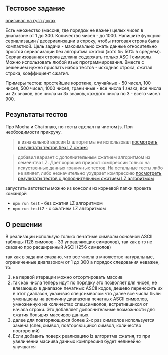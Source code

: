 ## Тестовое задание

[оригинал на гугл доках](https://chatik.headhunter.ge/chat/4149320647) 

Есть множество (массив, где порядок не важен) целых чисел в диапазоне от 1 до 300. 
Количество чисел - до 1000. Напишите функцию сериализации / десериализации в строку, чтобы итоговая строка была компактной.
Цель задачи - максимально сжать данные относительно простой сериализации без алгоритма сжатия (хотя бы 50% в среднем). 
Сериализованная строка должна содержать только ASCII символы. Можно использовать любой язык программирования.
Вместе с решением нужно прислать набор тестов  - исходная строка, сжатая строка, коэффициент сжатия.

Примеры тестов: простейшие короткие, случайные - 50 чисел, 100 чисел, 500 чисел, 1000 чисел, граничные - все числа 1 знака, все числа из 2х знаков, все числа из 3х знаков, каждого числа по 3 - всего чисел 900.


## Результаты тестов

Про Mocha и Сhai знаю, но тесты сделал на чистом js. При необходимости прикручу.

> в изначальной версии lz алгоритмы не использовал
> [посмотреть результаты тестов без LZ сжаия](./testResults.md)

> добавил вариант с дополнительным сжатием алгоритмом из семейчтва LZ. Дает хороший прирост компрессии только на искуственных данных граничных тестов. На остальные тесты либо не влияет, либо незначительно ухудрает компрессию
> [посмотреть результаты тестов с дополнительным сжатием LZ алгоритмом](./testResults.md)


запустить автотесты можно из консоли из корневой папки проекта командой
- `npm run test` - без сжатия LZ алгоритмом
- `npm run testLZ` - с сжатием LZ алгоритмом

## О решении
В реализации использую только печатные символы основной ASCII таблицы (128 симолов - 33 управляющих символов), так как в тз не сказано про расширенный ASCII (256 символов)


так как в задании сказано, что все числа в множестве натуральные, ограниченные диапазоном от 1 до 300 а порядок следования неважен, то:
1. на первой итерации можно отсортировать массив
2. так как числа теперь идут по порядку это позволяет для чисел, не влезающих в диапазон печатных ASCII кодов, дешево переносить их в этот диапазон, указывая спецсимволом что далее все числа были уменьшены на величину диапазона печатных ASCII символов, умноженную на количество спецсимволов, встретившихся от начала строки. Это добавляет дополнительные возможности для сжатия больших массивов данных.
3. далее для повторяющихся более 2-х раз символов используется замена (спец символ, повторяющийся символ, количество повторений)
4. Если добавить поверх реализацию lz алгоритма сжатия, то при увеличении масиива данных компресиия будет нелинейно улучшатся




